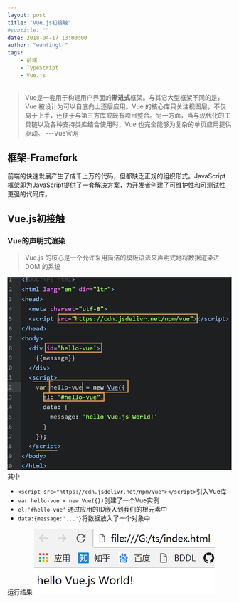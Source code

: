 ```yaml
---
layout: post
title: "Vue.js初接触"
#subtitle: ""
date: 2018-04-17 13:00:00
author: "wantingtr"
tags:
    - 前端
    - TypeScript
    - Vue.js
---
```


> Vue是一套用于构建用户界面的**渐进式**框架。与其它大型框架不同的是，Vue 被设计为可以自底向上逐层应用。Vue 的核心库只关注视图层，不仅易于上手，还便于与第三方库或既有项目整合。另一方面，当与现代化的工具链以及各种支持类库结合使用时，Vue 也完全能够为复杂的单页应用提供驱动。 ---Vue官网

## 框架-Framefork
前端的快速发展产生了成千上万的代码，但都缺乏正规的组织形式。JavaScript框架即为JavaScript提供了一套解决方案，为开发者创建了可维护性和可测试性更强的代码库。

## Vue.js初接触

### Vue的声明式渲染
>Vue.js 的核心是一个允许采用简洁的模板语法来声明式地将数据渲染进 DOM 的系统

![hello-vue](/img/hello-vue.jpg)
其中  
- `<script src="https://cdn.jsdelivr.net/npm/vue"></script>`引入Vue库
- `var hello-vue = new Vue({})`创建了一个Vue实例  
- `el:'#hello-vue'` 通过应用的ID嵌入到我们的根元素中
- `data:{message:'...'}`将数据放入了一个对象中

运行结果
![hello-vue-c](/img/hello-vue-c.jpg)
